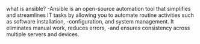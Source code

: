 what is ansible?
-Ansible is an open-source automation tool that simplifies and streamlines IT tasks by allowing you to automate routine activities such as software installation,
-configuration, and system management. It eliminates manual work, reduces errors, 
-and ensures consistency across multiple servers and devices.
    